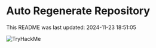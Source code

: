 # Auto Regenerate Repository

This README was last updated: 2024-11-23 18:51:05

 ![TryHackMe](https://tryhackme.com/badge/533634)